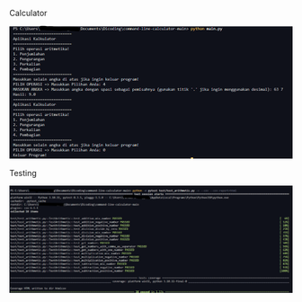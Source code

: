 Calculator

![Output Kalkulator](calculator/calculator.png)

Testing

![Output Testing](calculator/testing.png)
